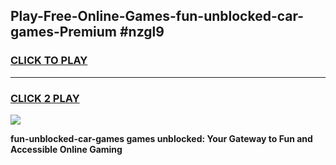 
## Play-Free-Online-Games-fun-unblocked-car-games-Premium #nzgl9
<h3>
<a href="https://premium.freeplayer.one?title=fun-unblocked-car-games&ref=8M">CLICK TO PLAY</a></h3>
<hr>

<h3>
<a href="https://premium.freeplayer.one?title=fun-unblocked-car-games&ref=8M">CLICK 2 PLAY</a>
  
</h3>

<a href="https://premium.freeplayer.one?title=fun-unblocked-car-games&ref=8M"><img src="https://clearcache.store/games.png"></a>


**fun-unblocked-car-games games unblocked: Your Gateway to Fun and Accessible Online Gaming**
